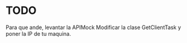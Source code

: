 # TODO

Para que ande, levantar la APIMock
Modificar la clase GetClientTask y poner la IP de tu maquina. 
